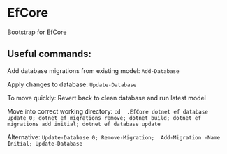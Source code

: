# EfCore
Bootstrap for EfCore

## Useful commands:
Add database migrations from existing model:
`
Add-Database
`

Apply changes to database:
`
Update-Database
`


To move quickly:
Revert back to clean database and run latest model

Move into correct working directory:
`
cd  .EfCore
dotnet ef database update 0; dotnet ef migrations remove; dotnet build; dotnet ef migrations add initial; dotnet ef database update
`

Alternative:
`
Update-Database 0; Remove-Migration; 
Add-Migration -Name Initial; Update-Database
`
